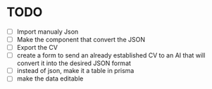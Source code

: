 # TODO

- [ ] Import manualy Json
- [ ] Make the component that convert the JSON
- [ ] Export the CV
- [ ] create a form to send an already established CV to an AI that will convert it into the desired JSON format
- [ ] instead of json, make it a table in prisma
- [ ] make the data editable